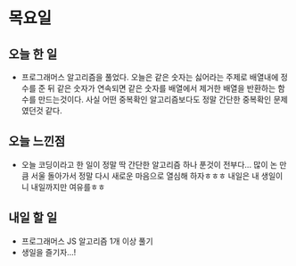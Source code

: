 # 목요일

## 오늘 한 일
- 프로그래머스 알고리즘을 풀었다. 오늘은 같은 숫자는 싫어라는 주제로 배열내에 정수를 준 뒤 같은 숫자가 연속되면 같은 숫자를 배열에서 제거한 배열을 반환하는 함수를 만드는것이다. 사실 어떤 중복확인 알고리즘보다도 정말 간단한 중복확인 문제였던것 같다.

## 오늘 느낀점
- 오늘 코딩이라고 한 일이 정말 딱 간단한 알고리즘 하나 푼것이 전부다... 많이 논 만큼 서울 돌아가서 정말 다시 새로운 마음으로 열심해 하자ㅎㅎㅎ 내일은 내 생일이니 내일까지만 여유를ㅎㅎ

## 내일 할 일
- 프로그래머스 JS 알고리즘 1개 이상 풀기
- 생일을 즐기자...!